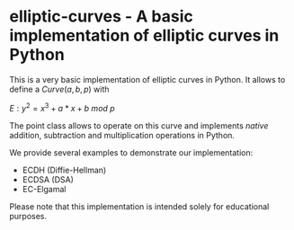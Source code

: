 # elliptic-curves - A basic implementation of elliptic curves in Python

This is a very basic implementation of elliptic curves in Python.
It allows to define a $Curve(a, b, p)$ with 

$E: y^2 = x^3 + a*x + b\ mod\ p$


The point class allows to operate on this curve and implements *native* addition, subtraction and multiplication operations in Python.

We provide several examples to demonstrate our implementation:
* ECDH (Diffie-Hellman)
* ECDSA (DSA)
* EC-Elgamal

Please note that this implementation is intended solely for educational purposes.
